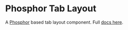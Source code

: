 # Phosphor Tab Layout

A [Phosphor](http://phosphorjs.github.io/phosphor) based tab layout component. Full [docs here](https://github.com/LukeSheard/phosphor-webcomponent/tree/master/docs/phosphor-tab-layout.md).